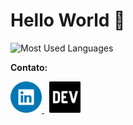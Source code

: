 # Hello World 👋





![Most Used Languages](https://github-readme-stats.vercel.app/api/top-langs/?username=g-101&theme=tokyonight&hide_border=false&include_all_commits=false&count_private=false&layout=compact)

**Contato:**
<section>
  <a href='https://www.linkedin.com/in/genesislima101/' title='linkedin profile' style="margin-right: 8px">
    <img src='./linkedin-logo.png' alt='linkedin logo' height=50  />
  </a>
  <a href='https://dev.to/g101' title='DEV blog' style="margin-right: 8px">
    <img src='./dev-logo.png' alt='DEV logo' height=50 />
  </a>
</section>
